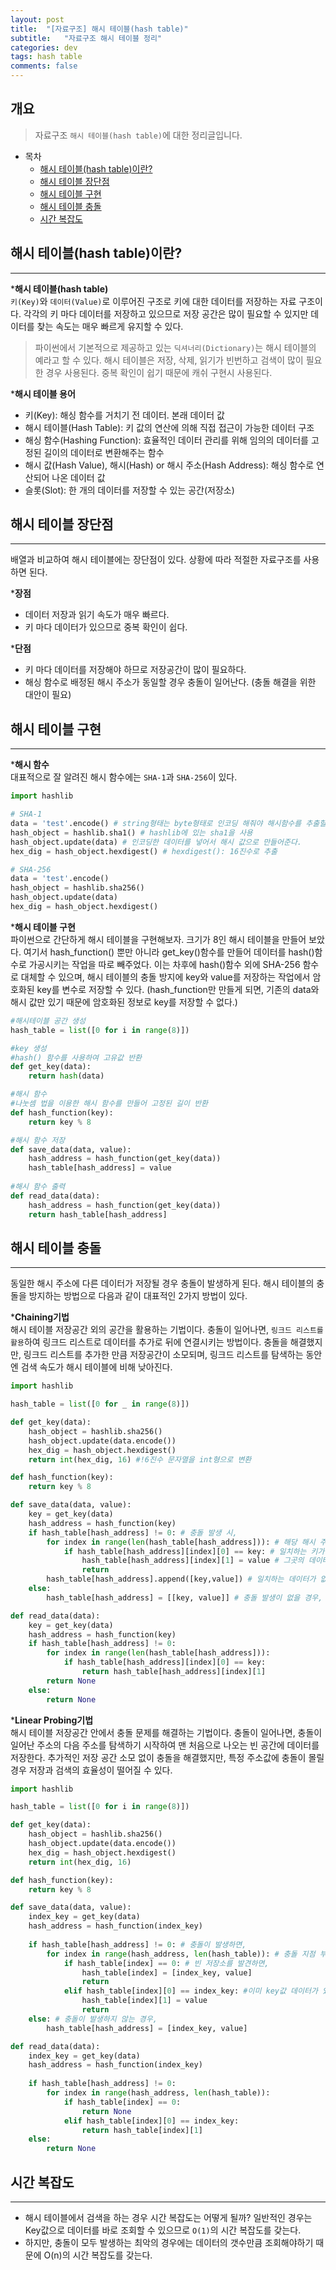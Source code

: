 ```yaml
---
layout: post
title:  "[자료구조] 해시 테이블(hash table)"
subtitle:   "자료구조 해시 테이블 정리"
categories: dev
tags: hash table
comments: false
---
```


## 개요
> 자료구조 `해시 테이블(hash table)`에 대한 정리글입니다.

- 목차
	- [해시 테이블(hash table)이란?](#해시-테이블(hash-table)이란?) 
    - [해시 테이블 장단점](#해시-테이블-장단점)
    - [해시 테이블 구현](#해시-테이블-구현)
    - [해시 테이블 충돌](#해시-테이블-충돌)
    - [시간 복잡도](#시간-복잡도)

## 해시 테이블(hash table)이란?
---

*__해시 테이블(hash table)__  
`키(Key)`와 `데이터(Value)`로 이루어진 구조로 키에 대한 데이터를 저장하는 자료 구조이다. 각각의 키 마다 데이터를 저장하고 있으므로 저장 공간은 많이 필요할 수 있지만 데이터를 찾는 속도는 매우 빠르게 유지할 수 있다.
> 파이썬에서 기본적으로 제공하고 있는 `딕셔너리(Dictionary)`는 해시 테이블의 예라고 할 수 있다.
해시 테이블은 저장, 삭제, 읽기가 빈번하고 검색이 많이 필요한 경우 사용된다.
> 중복 확인이 쉽기 때문에 캐쉬 구현시 사용된다.

*__해시 테이블 용어__  
 - 키(Key): 해싱 함수를 거치기 전 데이터. 본래 데이터 값
 - 해시 테이블(Hash Table): 키 값의 연산에 의해 직접 접근이 가능한 데이터 구조
 - 해싱 함수(Hashing Function): 효율적인 데이터 관리를 위해 임의의 데이터를 고정된 길이의 데이터로 변환해주는 함수
 - 해시 값(Hash Value), 해시(Hash) or 해시 주소(Hash Address): 해싱 함수로 연산되어 나온 데이터 값
 - 슬롯(Slot): 한 개의 데이터를 저장할 수 있는 공간(저장소)


## 해시 테이블 장단점
---
배열과 비교하여 해시 테이블에는 장단점이 있다. 상황에 따라 적절한 자료구조를 사용하면 된다.  

*__장점__  
 - 데이터 저장과 읽기 속도가 매우 빠르다.
 - 키 마다 데이터가 있으므로 중복 확인이 쉽다.

*__단점__  
 - 키 마다 데이터를 저장해야 하므로 저장공간이 많이 필요하다.
 - 해싱 함수로 배정된 해시 주소가 동일할 경우 충돌이 일어난다. (충돌 해결을 위한 대안이 필요)


## 해시 테이블 구현
---

*__해시 함수__  
대표적으로 잘 알려진 해시 함수에는 `SHA-1`과 `SHA-256`이 있다.

```python
import hashlib

# SHA-1
data = 'test'.encode() # string형태는 byte형태로 인코딩 해줘야 해시함수를 추출할 수 있다.
hash_object = hashlib.sha1() # hashlib에 있는 sha1을 사용
hash_object.update(data) # 인코딩한 데이터를 넣어서 해시 값으로 만들어준다.
hex_dig = hash_object.hexdigest() # hexdigest(): 16진수로 추출

# SHA-256
data = 'test'.encode()
hash_object = hashlib.sha256()
hash_object.update(data)
hex_dig = hash_object.hexdigest()
```

*__해시 테이블 구현__  
파이썬으로 간단하게 해시 테이블을 구현해보자. 크기가 8인 해시 테이블을 만들어 보았다. 여기서 hash_function() 뿐만 아니라 get_key()함수를 만들어 데이터를 hash()함수로 가공시키는 작업을 따로 빼주었다. 이는 차후에 hash()함수 외에 SHA-256 함수로 대체할 수 있으며, 해시 테이블의 충돌 방지에 key와 value를 저장하는 작업에서 암호화된 key를 변수로 저장할 수 있다. (hash_function만 만들게 되면, 기존의 data와 해시 값만 있기 때문에 암호화된 정보로 key를 저장할 수 없다.)
```python
#해시테이블 공간 생성
hash_table = list([0 for i in range(8)])

#key 생성
#hash() 함수를 사용하여 고유값 반환
def get_key(data):
    return hash(data)

#해시 함수
#나눗셈 법을 이용한 해시 함수를 만들어 고정된 길이 반환
def hash_function(key):
    return key % 8

#해시 함수 저장
def save_data(data, value):
    hash_address = hash_function(get_key(data))
    hash_table[hash_address] = value
    
#해시 함수 출력
def read_data(data):
    hash_address = hash_function(get_key(data))
    return hash_table[hash_address]
```

## 해시 테이블 충돌
---
동일한 해시 주소에 다른 데이터가 저장될 경우 충돌이 발생하게 된다. 해시 테이블의 충돌을 방지하는 방법으로 다음과 같이 대표적인 2가지 방법이 있다.

*__Chaining기법__  
해시 테이블 저장공간 외의 공간을 활용하는 기법이다. 충돌이 일어나면, `링크드 리스트를 활용`하여 링크드 리스트로 데이터를 추가로 뒤에 연결시키는 방법이다.
충돌을 해결했지만, 링크드 리스트를 추가한 만큼 저장공간이 소모되며, 링크드 리스트를 탐색하는 동안엔 검색 속도가 해시 테이블에 비해 낮아진다.
```python
import hashlib

hash_table = list([0 for _ in range(8)])

def get_key(data):
    hash_object = hashlib.sha256()
    hash_object.update(data.encode())
    hex_dig = hash_object.hexdigest()
    return int(hex_dig, 16) #!6진수 문자열을 int형으로 변환

def hash_function(key):
    return key % 8

def save_data(data, value):
    key = get_key(data)
    hash_address = hash_function(key)
    if hash_table[hash_address] != 0: # 충돌 발생 시,
        for index in range(len(hash_table[hash_address])): # 해당 해시 주소의 리스트 길이만큼 탐색
            if hash_table[hash_address][index][0] == key: # 일치하는 키가 있다면
                hash_table[hash_address][index][1] = value # 그곳의 데이터를 업데이트
                return
        hash_table[hash_address].append([key,value]) # 일치하는 데이터가 없다면, 새로 추가
    else:
        hash_table[hash_address] = [[key, value]] # 충돌 발생이 없을 경우, 데이터 추가

def read_data(data):
    key = get_key(data)
    hash_address = hash_function(key)
    if hash_table[hash_address] != 0:
        for index in range(len(hash_table[hash_address])):
            if hash_table[hash_address][index][0] == key:
                return hash_table[hash_address][index][1]
        return None
    else:
        return None
```

*__Linear Probing기법__  
해시 테이블 저장공간 안에서 충돌 문제를 해결하는 기법이다. 충돌이 일어나면, 충돌이 일어난 주소의 다음 주소를 탐색하기 시작하여 맨 처음으로 나오는 빈 공간에 데이터를 저장한다.
추가적인 저장 공간 소모 없이 충돌을 해결했지만, 특정 주소값에 충돌이 몰릴 경우 저장과 검색의 효율성이 떨어질 수 있다.
```python
import hashlib

hash_table = list([0 for i in range(8)])

def get_key(data):
    hash_object = hashlib.sha256()
    hash_object.update(data.encode())
    hex_dig = hash_object.hexdigest()
    return int(hex_dig, 16)

def hash_function(key):
    return key % 8

def save_data(data, value):
    index_key = get_key(data)
    hash_address = hash_function(index_key)
    
    if hash_table[hash_address] != 0: # 충돌이 발생하면,
        for index in range(hash_address, len(hash_table)): # 충돌 지점 부터 탐색
            if hash_table[index] == 0: # 빈 저장소를 발견하면,
                hash_table[index] = [index_key, value]
                return
            elif hash_table[index][0] == index_key: #이미 key값 데이터가 있어 업데이트하는 경우
                hash_table[index][1] = value
                return
    else: # 충돌이 발생하지 않는 경우,
        hash_table[hash_address] = [index_key, value]

def read_data(data):
    index_key = get_key(data)
    hash_address = hash_function(index_key)
    
    if hash_table[hash_address] != 0:
        for index in range(hash_address, len(hash_table)):
            if hash_table[index] == 0:
                return None
            elif hash_table[index][0] == index_key:
                return hash_table[index][1]
    else:
        return None
```

## 시간 복잡도
---
 - 해시 테이블에서 검색을 하는 경우 시간 복잡도는 어떻게 될까? 일반적인 경우는 Key값으로 데이터를 바로 조회할 수 있으므로 `O(1)`의 시간 복잡도를 갖는다.
 - 하지만, 충돌이 모두 발생하는 최악의 경우에는 데이터의 갯수만큼 조회해야하기 때문에 O(n)의 시간 복잡도를 갖는다.
 
